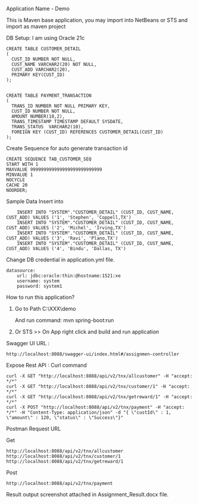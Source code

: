 Application Name - Demo

This is Maven base application, you may import into NetBeans or STS and import as maven project

DB Setup: I am using Oracle 21c


	CREATE TABLE CUSTOMER_DETAIL 
	(
	  CUST_ID NUMBER NOT NULL, 
	  CUST_NAME VARCHAR2(20) NOT NULL,
	  CUST_ADD VARCHAR2(20),  
	  PRIMARY KEY(CUST_ID) 
	);


	CREATE TABLE PAYMENT_TRANSACTION 
	(
	  TRANS_ID NUMBER NOT NULL PRIMARY KEY,
	  CUST_ID NUMBER NOT NULL, 
	  AMOUNT NUMBER(10,2),  
	  TRANS_TIMESTAMP TIMESTAMP DEFAULT SYSDATE, 
	  TRANS_STATUS  VARCHAR2(10),    
	  FOREIGN KEY (CUST_ID) REFERENCES CUSTOMER_DETAIL(CUST_ID) 
	);	

Create Sequence for auto generate transaction id

	CREATE SEQUENCE TAB_CUSTOMER_SEQ
	START WITH 1
	MAXVALUE 999999999999999999999999999
	MINVALUE 1
	NOCYCLE
	CACHE 20
	NOORDER;


Sample Data Insert into

		INSERT INTO "SYSTEM"."CUSTOMER_DETAIL" (CUST_ID, CUST_NAME, CUST_ADD) VALUES ('1', 'Stephen', 'Coppell,TX')
		INSERT INTO "SYSTEM"."CUSTOMER_DETAIL" (CUST_ID, CUST_NAME, CUST_ADD) VALUES ('2', 'Michel', 'Irving,TX')
		INSERT INTO "SYSTEM"."CUSTOMER_DETAIL" (CUST_ID, CUST_NAME, CUST_ADD) VALUES ('3', 'Ravi', 'Plano,TX')
		INSERT INTO "SYSTEM"."CUSTOMER_DETAIL" (CUST_ID, CUST_NAME, CUST_ADD) VALUES ('4', 'Bindu', 'Dallas, TX')

Change DB credential in application.yml file.
    
	datasource:
		url: jdbc:oracle:thin:@hostname:1521:xe
		username: system
		password: system1

How to run this application?
  
  1) Go to Path C:\XXX\demo
     
     And run command: mvn spring-boot:run
     
  2) Or STS >> On App right click and build and run application
  
  
  Swagger UI URL : 
    		
	http://localhost:8088/swagger-ui/index.html#/assignmen-controller
  
  Expose Rest API : Curl command
  
    curl -X GET "http://localhost:8088/api/v2/tnx/allcustomer" -H "accept: */*"
    curl -X GET "http://localhost:8088/api/v2/tnx/customer/1" -H "accept: */*"
    curl -X GET "http://localhost:8088/api/v2/tnx/getreward/1" -H "accept: */*"
    curl -X POST "http://localhost:8088/api/v2/tnx/payment" -H "accept: */*" -H "Content-Type: application/json" -d "{ \"custId\" : 1, \"amount\" : 120, \"status\" : \"Success\"}"
    

    
   Postman Request URL

   Get
       
    http://localhost:8088/api/v2/tnx/allcustomer
    http://localhost:8088/api/v2/tnx/customer/1   
    http://localhost:8088/api/v2/tnx/getreward/1
   
   Post
   
    http://localhost:8088/api/v2/tnx/payment    
    
  Result output screenshot attached in Assignment_Result.docx file.
  

    
    
    